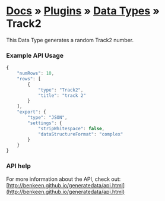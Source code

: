 # [Docs](../../../../../docs/README.md) &raquo; [Plugins](../../README.md) &raquo; [Data Types](../README.md) &raquo; Track2

This Data Type generates a random Track2 number.


### Example API Usage

```javascript
{
    "numRows": 10,
    "rows": [
        {
            "type": "Track2",
            "title": "track 2"
        }
    ],
    "export": {
        "type": "JSON",
        "settings": {
            "stripWhitespace": false,
            "dataStructureFormat": "complex"
        }
    }
}
```
 
### API help

For more information about the API, check out:
[http://benkeen.github.io/generatedata/api.html](http://benkeen.github.io/generatedata/api.html)
